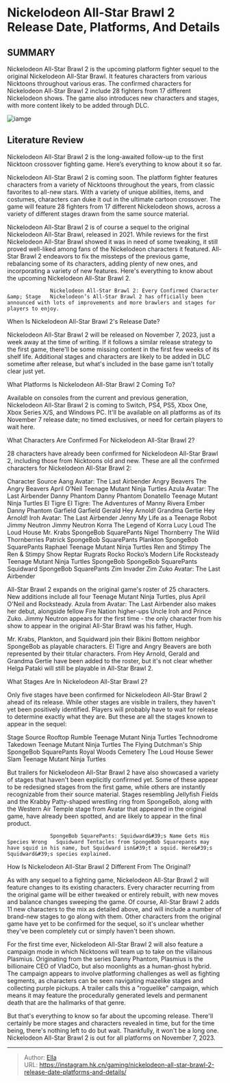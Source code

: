 # Nickelodeon All-Star Brawl 2 Release Date, Platforms, And Details


## SUMMARY 



  Nickelodeon All-Star Brawl 2 is the upcoming platform fighter sequel to the original Nickelodeon All-Star Brawl.   It features characters from various Nicktoons throughout various eras.   The confirmed characters for Nickelodeon All-Star Brawl 2 include 28 fighters from 17 different Nickelodeon shows. The game also introduces new characters and stages, with more content likely to be added through DLC.  

![iamge](https://static1.srcdn.com/wordpress/wp-content/uploads/2023/10/nickelodeon_all_star_brawl_2_logo_jpg.jpg)

## Literature Review

Nickelodeon All-Star Brawl 2 is the long-awaited follow-up to the first Nicktoon crossover fighting game. Here’s everything to know about it so far.




Nickelodeon All-Star Brawl 2 is coming soon. The platform fighter features characters from a variety of Nicktoons throughout the years, from classic favorites to all-new stars. With a variety of unique abilities, items, and costumes, characters can duke it out in the ultimate cartoon crossover. The game will feature 28 fighters from 17 different Nickelodeon shows, across a variety of different stages drawn from the same source material.




Nickelodeon All-Star Brawl 2 is of course a sequel to the original Nickelodeon All-Star Brawl, released in 2021. While reviews for the first Nickelodeon All-Star Brawl showed it was in need of some tweaking, it still proved well-liked among fans of the Nickelodeon characters it featured. All-Star Brawl 2 endeavors to fix the missteps of the previous game, rebalancing some of its characters, adding plenty of new ones, and incorporating a variety of new features. Here&#39;s everything to know about the upcoming Nickelodeon All-Star Brawl 2.

                  Nickelodeon All-Star Brawl 2: Every Confirmed Character &amp; Stage   Nickelodeon’s All-Star Brawl 2 has officially been announced with lots of improvements and more brawlers and stages for players to enjoy.    


 When Is Nickelodeon All-Star Brawl 2&#39;s Release Date? 
          




Nickelodeon All-Star Brawl 2 will be released on November 7, 2023, just a week away at the time of writing. If it follows a similar release strategy to the first game, there&#39;ll be some missing content in the first few weeks of its shelf life. Additional stages and characters are likely to be added in DLC sometime after release, but what&#39;s included in the base game isn&#39;t totally clear just yet.



 What Platforms Is Nickelodeon All-Star Brawl 2 Coming To? 
          

Available on consoles from the current and previous generation, Nickelodeon All-Star Brawl 2 is coming to Switch, PS4, PS5, Xbox One, Xbox Series X/S, and Windows PC. It&#39;ll be available on all platforms as of its November 7 release date; no timed exclusives, or need for certain players to wait here.



 What Characters Are Confirmed For Nickelodeon All-Star Brawl 2? 
         




28 characters have already been confirmed for Nickelodeon All-Star Brawl 2, including those from Nicktoons old and new. These are all the confirmed characters for Nickelodeon All-Star Brawl 2:

 Character  Source   Aang  Avatar: The Last Airbender   Angry Beavers  The Angry Beavers   April O’Neil  Teenage Mutant Ninja Turtles   Azula  Avatar: The Last Airbender   Danny Phantom  Danny Phantom   Donatello  Teenage Mutant Ninja Turtles   El Tigre  El Tigre: The Adventures of Manny Rivera   Ember  Danny Phantom   Garfield  Garfield   Gerald  Hey Arnold!   Grandma Gertie  Hey Arnold!   Iroh  Avatar: The Last Airbender   Jenny  My Life as a Teenage Robot   Jimmy Neutron  Jimmy Neutron   Korra  The Legend of Korra   Lucy Loud  The Loud House   Mr. Krabs  SpongeBob SquarePants   Nigel Thornberry  The Wild Thornberries   Patrick  SpongeBob SquarePants   Plankton  SpongeBob SquarePants   Raphael  Teenage Mutant Ninja Turtles   Ren and Stimpy  The Ren &amp; Stimpy Show   Reptar  Rugrats   Rocko  Rocko’s Modern Life   Rocksteady  Teenage Mutant Ninja Turtles   SpongeBob  SpongeBob SquarePants   Squidward  SpongeBob SquarePants   Zim  Invader Zim   Zuko  Avatar: The Last Airbender   






All-Star Brawl 2 expands on the original game&#39;s roster of 25 characters. New additions include all four Teenage Mutant Ninja Turtles, plus April O&#39;Neil and Rocksteady. Azula from Avatar: The Last Airbender also makes her debut, alongside fellow Fire Nation higher-ups Uncle Iroh and Prince Zuko. Jimmy Neutron appears for the first time - the only character from his show to appear in the original All-Star Brawl was his father, Hugh.

Mr. Krabs, Plankton, and Squidward join their Bikini Bottom neighbor SpongeBob as playable characters. El Tigre and Angry Beavers are both represented by their titular characters. From Hey Arnold, Gerald and Grandma Gertie have been added to the roster, but it&#39;s not clear whether Helga Pataki will still be playable in All-Star Brawl 2.



 What Stages Are In Nickelodeon All-Star Brawl 2? 
          




Only five stages have been confirmed for Nickelodeon All-Star Brawl 2 ahead of its release. While other stages are visible in trailers, they haven&#39;t yet been positively identified. Players will probably have to wait for release to determine exactly what they are. But these are all the stages known to appear in the sequel:

 Stage  Source   Rooftop Rumble  Teenage Mutant Ninja Turtles   Technodrome Takedown  Teenage Mutant Ninja Turtles   The Flying Dutchman&#39;s Ship  SpongeBob SquarePants   Royal Woods Cemetery  The Loud House   Sewer Slam  Teenage Mutant Ninja Turtles   




 




But trailers for Nickelodeon All-Star Brawl 2 have also showcased a variety of stages that haven&#39;t been explicitly confirmed yet. Some of these appear to be redesigned stages from the first game, while others are instantly recognizable from their source material. Stages resembling Jellyfish Fields and the Krabby Patty-shaped wrestling ring from SpongeBob, along with the Western Air Temple stage from Avatar that appeared in the original game, have already been spotted, and are likely to appear in the final product.

                  SpongeBob SquarePants: Squidward&#39;s Name Gets His Species Wrong   Squidward Tentacles from SpongeBob Squarepants may have squid in his name, but Squidward isn&#39;t a squid. Here&#39;s Squidward&#39;s species explained.     



 How Is Nickelodeon All-Star Brawl 2 Different From The Original? 
          




As with any sequel to a fighting game, Nickelodeon All-Star Brawl 2 will feature changes to its existing characters. Every character recurring from the original game will be either tweaked or entirely rebuilt, with new moves and balance changes sweeping the game. Of course, All-Star Brawl 2 adds 11 new characters to the mix as detailed above, and will include a number of brand-new stages to go along with them. Other characters from the original game have yet to be confirmed for the sequel, so it&#39;s unclear whether they&#39;ve been completely cut or simply haven&#39;t been shown.

For the first time ever, Nickelodeon All-Star Brawl 2 will also feature a campaign mode in which Nicktoons will team up to take on the villainous Plasmius. Originating from the series Danny Phantom, Plasmius is the billionaire CEO of VladCo, but also moonlights as a human-ghost hybrid. The campaign appears to involve platforming challenges as well as fighting segments, as characters can be seen navigating mazelike stages and collecting purple pickups. A trailer calls this a &#34;roguelike&#34; campaign, which means it may feature the procedurally generated levels and permanent death that are the hallmarks of that genre.




But that&#39;s everything to know so far about the upcoming release. There&#39;ll certainly be more stages and characters revealed in time, but for the time being, there&#39;s nothing left to do but wait. Thankfully, it won&#39;t be a long one. Nickelodeon All-Star Brawl 2 is out for all platforms on November 7, 2023.



---

> Author: [Ella](https://instagram.hk.cn/)  
> URL: https://instagram.hk.cn/gaming/nickelodeon-all-star-brawl-2-release-date-platforms-and-details/  

